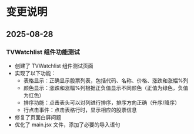 # 变更说明

## 2025-08-28

### TVWatchlist 组件功能测试

- 创建了 TVWatchlist 组件测试页面
- 实现了以下功能：
  - 表格显示：正确显示股票列表，包括代码、名称、价格、涨跌和涨幅%列
  - 颜色显示：涨跌和涨幅%列根据正负值显示不同颜色（正值为绿色，负值为红色）
  - 排序功能：点击表头可以对列进行排序，排序方向正确（升序/降序）
  - 行点击事件：点击表格行时，显示相应的股票信息
- 修复了页面白屏问题
- 优化了 main.jsx 文件，添加了必要的导入语句